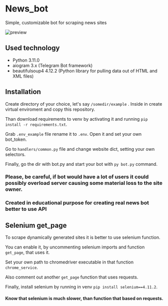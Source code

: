 # News_bot
Simple, customizable bot for scraping news sites

![preview](bot_record_2.gif)

## Used technology
* Python 3.11.0
* aiogram 3.x (Telegram Bot framework)
* beautifulsoup4 4.12.2 (Python library for pulling data out of HTML and XML files)

## Installation

Create directory of your choice, let's say `/somedir/example` . Inside in create virtual enviroment 
and copy this repository.

Than download requirements to venv by activating it and running `pip install -r requirements.txt`.

Grab `.env_example` file rename it to `.env`. Open it and set your own bot_token.

Go to `handlers/common.py` file and change website dict, setting your own selectors.

Finally, go the dir with bot.py and start your bot with `py bot.py` command.



### Please, be careful, if bot would have a lot of users it could possibly overload server causing some material loss to the site owner.
### Created in educational purpose for creating real news bot better to use API

## Selenium get_page

To scrape dynamically generated sites it is better to use selenium function.

You can enable it, by uncommenting selenium imports and function `get_page`, that uses it.

Set your own path to chromedriver executable in that function `chrome_service`.

Also comment out another `get_page` function that uses requests.

Finally, install selenium by running in venv `pip install selenium==4.11.2`.

#### Know that selenium is much slower, than function that based on requests.

